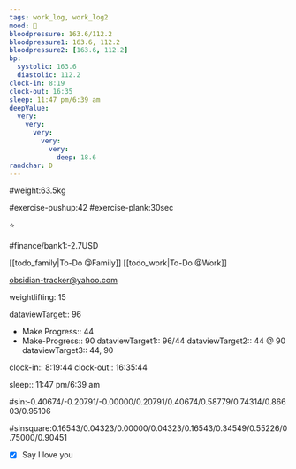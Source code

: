 ```yaml
---
tags: work_log, work_log2
mood: 🙁
bloodpressure: 163.6/112.2
bloodpressure1: 163.6, 112.2
bloodpressure2: [163.6, 112.2]
bp:
  systolic: 163.6
  diastolic: 112.2
clock-in: 8:19
clock-out: 16:35
sleep: 11:47 pm/6:39 am
deepValue:
  very:
    very:
      very:
        very:
          very:
            deep: 18.6
randchar: D
---
```


#weight:63.5kg

#exercise-pushup:42
#exercise-plank:30sec

⭐

#finance/bank1:-2.7USD

[[todo_family|To-Do @Family]]
[[todo_work|To-Do @Work]]

obsidian-tracker@yahoo.com

weightlifting: 15

dataviewTarget:: 96

- Make Progress:: 44
- Make-Progress:: 90
  dataviewTarget1:: 96/44
  dataviewTarget2:: 44 @ 90
  dataviewTarget3:: 44, 90

clock-in:: 8:19:44
clock-out:: 16:35:44

sleep:: 11:47 pm/6:39 am

#sin:-0.40674/-0.20791/-0.00000/0.20791/0.40674/0.58779/0.74314/0.86603/0.95106

#sinsquare:0.16543/0.04323/0.00000/0.04323/0.16543/0.34549/0.55226/0.75000/0.90451

- [x] Say I love you
